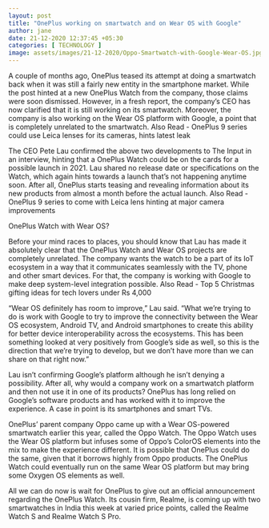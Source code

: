 ```yaml
---
layout: post
title: "OnePlus working on smartwatch and on Wear OS with Google"
author: jane 
date: 21-12-2020 12:37:45 +05:30 
categories: [ TECHNOLOGY ] 
image: assets/images/21-12-2020/Oppo-Smartwatch-with-Google-Wear-OS.jpg
---
```

A couple of months ago, OnePlus teased its attempt at doing a smartwatch back when it was still a fairly new entity in the smartphone market. While the post hinted at a new OnePlus Watch from the company, those claims were soon dismissed. However, in a fresh report, the company’s CEO has now clarified that it is still working on its smartwatch. Moreover, the company is also working on the Wear OS platform with Google, a point that is completely unrelated to the smartwatch. Also Read - OnePlus 9 series could use Leica lenses for its cameras, hints latest leak

The CEO Pete Lau confirmed the above two developments to The Input in an interview, hinting that a OnePlus Watch could be on the cards for a possible launch in 2021. Lau shared no release date or specifications on the Watch, which again hints towards a launch that’s not happening anytime soon. After all, OnePlus starts teasing and revealing information about its new products from almost a month before the actual launch. Also Read - OnePlus 9 series to come with Leica lens hinting at major camera improvements

OnePlus Watch with Wear OS?

Before your mind races to places, you should know that Lau has made it absolutely clear that the OnePlus Watch and Wear OS projects are completely unrelated. The company wants the watch to be a part of its IoT ecosystem in a way that it communicates seamlessly with the TV, phone and other smart devices. For that, the company is working with Google to make deep system-level integration possible. Also Read - Top 5 Christmas gifting ideas for tech lovers under Rs 4,000

“Wear OS definitely has room to improve,” Lau said. “What we’re trying to do is work with Google to try to improve the connectivity between the Wear OS ecosystem, Android TV, and Android smartphones to create this ability for better device interoperability across the ecosystems. This has been something looked at very positively from Google’s side as well, so this is the direction that we’re trying to develop, but we don’t have more than we can share on that right now.”

Lau isn’t confirming Google’s platform although he isn’t denying a possibility. After all, why would a company work on a smartwatch platform and then not use it in one of its products? OnePlus has long relied on Google’s software products and has worked with it to improve the experience. A case in point is its smartphones and smart TVs.

OnePlus’ parent company Oppo came up with a Wear OS-powered smartwatch earlier this year, called the Oppo Watch. The Oppo Watch uses the Wear OS platform but infuses some of Oppo’s ColorOS elements into the mix to make the experience different. It is possible that OnePlus could do the same, given that it borrows highly from Oppo products. The OnePlus Watch could eventually run on the same Wear OS platform but may bring some Oxygen OS elements as well.

All we can do now is wait for OnePlus to give out an official announcement regarding the OnePlus Watch. Its cousin firm, Realme, is coming up with two smartwatches in India this week at varied price points, called the Realme Watch S and Realme Watch S Pro.